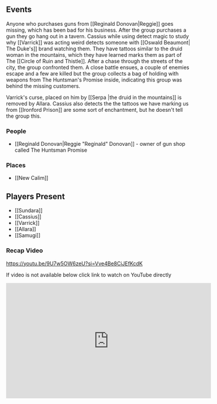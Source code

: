 ## Events
Anyone who purchases guns from [[Reginald Donovan|Reggie]] goes missing, which has been bad for his business. After the group purchases a gun they go hang out in a tavern. Cassius while using detect magic to study why [[Varrick]] was acting weird detects someone with [[Oswald Beaumont| The Duke's]] brand watching them. They have tattoos similar to the druid woman in the mountains, which they have learned marks them as part of The [[Circle of Ruin and Thistle]]. After a chase through the streets of the city, the group confronted them. A close battle ensues, a couple of enemies escape and a few are killed but the group collects a bag of holding with weapons from The Huntsman's Promise inside, indicating this group was behind the missing customers. 

Varrick's curse, placed on him by [[Serpa |the druid in the mountains]] is removed by Allara. Cassius also detects the the tattoos we have marking us from [[Ironford Prison]] are some sort of enchantment, but he doesn't tell the group this.

### People
- [[Reginald Donovan|Reggie "Reginald" Donovan]] - owner of gun shop called The Huntsman Promise

### Places 
- [[New Calim]] 

## Players Present
- [[Sundara]] 
- [[Cassius]] 
- [[Varrick]] 
- [[Allara]] 
- [[Samugi]] 

### Recap Video

https://youtu.be/9U7w5OW6zeU?si=Vve4Be8CiJEfKcdK 

If video is not available below click link to watch on YouTube directly

<iframe width="560" height="315" src="https://www.youtube.com/embed/9U7w5OW6zeU?si=KG4vLVovk0MC0GFv" title="YouTube video player" frameborder="0" allow="accelerometer; autoplay; clipboard-write; encrypted-media; gyroscope; picture-in-picture; web-share" referrerpolicy="strict-origin-when-cross-origin" allowfullscreen></iframe>
